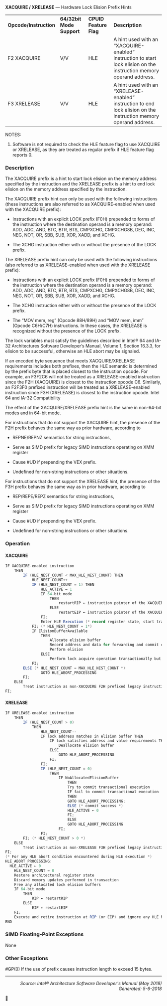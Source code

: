 <b>XACQUIRE / XRELEASE</b> —  Hardware Lock Elision Prefix Hints
<table>
	<tr>
		<td><b>Opcode/Instruction</b></td>
		<td><b>64/32bit Mode Support</b></td>
		<td><b>CPUID Feature Flag</b></td>
		<td><b>Description</b></td>
	</tr>
	<tr>
		<td>F2 XACQUIRE</td>
		<td>V/V</td>
		<td>HLE</td>
		<td>A hint used with an “XACQUIRE-enabled“ instruction to start lock elision on the instruction memory operand address.</td>
	</tr>
	<tr>
		<td>F3 XRELEASE</td>
		<td>V/V</td>
		<td>HLE</td>
		<td>A hint used with an “XRELEASE-enabled“ instruction to end lock elision on the instruction memory operand address.</td>
	</tr>
</table>

NOTES:
1. Software is not required to check the HLE feature flag to use XACQUIRE or XRELEASE, as they are treated as regular prefix if HLE
feature flag reports 0.

### Description

The XACQUIRE prefix is a hint to start lock elision on the memory address specified by the instruction and the
XRELEASE prefix is a hint to end lock elision on the memory address specified by the instruction.

The XACQUIRE prefix hint can only be used with the following instructions (these instructions are also referred to
as XACQUIRE-enabled when used with the XACQUIRE prefix):

 * Instructions with an explicit LOCK prefix (F0H) prepended to forms of the instruction where the destination
operand is a memory operand: ADD, ADC, AND, BTC, BTR, BTS, CMPXCHG, CMPXCHG8B, DEC, INC, NEG, NOT,
OR, SBB, SUB, XOR, XADD, and XCHG.

 * The XCHG instruction either with or without the presence of the LOCK prefix.

The XRELEASE prefix hint can only be used with the following instructions (also referred to as XRELEASE-enabled
when used with the XRELEASE prefix):

 * Instructions with an explicit LOCK prefix (F0H) prepended to forms of the instruction where the destination
operand is a memory operand: ADD, ADC, AND, BTC, BTR, BTS, CMPXCHG, CMPXCHG8B, DEC, INC, NEG, NOT,
OR, SBB, SUB, XOR, XADD, and XCHG.

 * The XCHG instruction either with or without the presence of the LOCK prefix.

 * The “MOV mem, reg” (Opcode 88H/89H) and “MOV mem, imm” (Opcode C6H/C7H) instructions. In these
cases, the XRELEASE is recognized without the presence of the LOCK prefix.

The lock variables must satisfy the guidelines described in Intel® 64 and IA-32 Architectures Software Developer’s
Manual, Volume 1, Section 16.3.3, for elision to be successful, otherwise an HLE abort may be signaled.

If an encoded byte sequence that meets XACQUIRE/XRELEASE requirements includes both prefixes, then the HLE
semantic is determined by the prefix byte that is placed closest to the instruction opcode. For example, an F3F2C6
will not be treated as a XRELEASE-enabled instruction since the F2H (XACQUIRE) is closest to the instruction
opcode C6. Similarly, an F2F3F0 prefixed instruction will be treated as a XRELEASE-enabled instruction since F3H
(XRELEASE) is closest to the instruction opcode.
Intel 64 and IA-32 Compatibility

The effect of the XACQUIRE/XRELEASE prefix hint is the same in non-64-bit modes and in 64-bit mode.

For instructions that do not support the XACQUIRE hint, the presence of the F2H  prefix behaves the same way as
prior hardware, according to

 *  REPNE/REPNZ semantics for string instructions,

 *  Serve as SIMD prefix for legacy SIMD instructions operating on XMM register

 *  Cause \#UD if prepending the VEX prefix.

 *  Undefined for non-string instructions or other situations.

For instructions that do not support the XRELEASE hint, the presence of the F3H prefix behaves the same way as in
prior hardware, according to

 *  REP/REPE/REPZ semantics for string instructions,

 *  Serve as SIMD prefix for legacy SIMD instructions operating on XMM register

 *  Cause \#UD if prepending the VEX prefix.


 *  Undefined for non-string instructions or other situations.

### Operation


#### XACQUIRE
```java
IF XACQUIRE-enabled instruction
    THEN
        IF (HLE_NEST_COUNT < MAX_HLE_NEST_COUNT) THEN
            HLE_NEST_COUNT++
            IF (HLE_NEST_COUNT = 1) THEN
                HLE_ACTIVE ← 1
                IF 64-bit mode
                    THEN 
                        restartRIP ← instruction pointer of the XACQUIRE-enabled instruction
                    ELSE
                        restartEIP ← instruction pointer of the XACQUIRE-enabled instruction
                FI;
                Enter HLE Execution (* record register state, start tracking memory state *)
            FI; (* HLE_NEST_COUNT = 1*)
            IF ElisionBufferAvailable 
                THEN
                    Allocate elision buffer
                    Record address and data for forwarding and commit checking
                    Perform elision
                ELSE 
                    Perform lock acquire operation transactionally but without elision
            FI;
        ELSE (* HLE_NEST_COUNT = MAX_HLE_NEST_COUNT *)
                GOTO HLE_ABORT_PROCESSING
        FI;
    ELSE
        Treat instruction as non-XACQUIRE F2H prefixed legacy instruction
FI;
```
#### XRELEASE
```java
IF XRELEASE-enabled instruction 
    THEN
        IF (HLE_NEST_COUNT > 0) 
            THEN
                HLE_NEST_COUNT--
                IF lock address matches in elision buffer THEN
                    IF lock satisfies address and value requirements THEN
                        Deallocate elision buffer
                    ELSE
                        GOTO HLE_ABORT_PROCESSING
                    FI;
                FI;
                IF (HLE_NEST_COUNT = 0) 
                    THEN
                        IF NoAllocatedElisionBuffer 
                            THEN
                            Try to commit transactional execution
                            IF fail to commit transactional execution 
                            THEN
                            GOTO HLE_ABORT_PROCESSING;
                            ELSE (* commit success *)
                            HLE_ACTIVE ← 0
                            FI;
                            ELSE
                            GOTO HLE_ABORT_PROCESSING
                        FI;
                FI;
        FI; (* HLE_NEST_COUNT > 0 *)
    ELSE 
        Treat instruction as non-XRELEASE F3H prefixed legacy instruction
FI;
(* For any HLE abort condition encountered during HLE execution *)
HLE_ABORT_PROCESSING:
  HLE_ACTIVE ← 0
    HLE_NEST_COUNT ← 0
    Restore architectural register state
    Discard memory updates performed in transaction
    Free any allocated lock elision buffers
    IF 64-bit mode
        THEN 
            RIP ← restartRIP
        ELSE
            EIP ← restartEIP
    FI;
    Execute and retire instruction at RIP (or EIP) and ignore any HLE hint
END
```
### SIMD Floating-Point Exceptions
None

### Other Exceptions

<p>#GP(0)
If the use of prefix causes instruction length to exceed 15 bytes.

 --- 
<p align="right"><i>Source: Intel® Architecture Software Developer's Manual (May 2018)<br>Generated: 5-6-2018</i></p>

